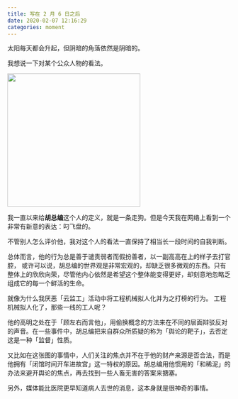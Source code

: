 ```yaml
---
title: 写在 2 月 6 日之后
date: 2020-02-07 12:16:29
categories: moment
---
```


太阳每天都会升起，但阴暗的角落依然是阴暗的。

我想说一下对某个公众人物的看法。

<img src="https://imgur.lzmun.com/picgo/20200207212937.jpg_itp" width="300" class="right"/>

我一直以来给**胡总编**这个人的定义，就是一条走狗。但是今天我在网络上看到一个非常有新意的表达：叼飞盘的。

不管别人怎么评价他，我对这个人的看法一直保持了相当长一段时间的自我判断。

总体而言，他的行为总是善于谴责弱者而假扮善者，以一副高高在上的样子去打官腔，
或许可以说，胡总编的世界观是非常宏观的，却缺乏很多微观的东西。只有整体上的欣欣向荣，尽管他内心依然是希望这个整体能变得更好，却刻意地忽略乏组成它的每一个鲜活的生命。

就像为什么我厌恶「云监工」活动中将工程机械拟人化并为之打榜的行为。
工程机械拟人化了，那些一线的工人呢？

他的高明之处在于「顾左右而言他」，用偷换概念的方法来在不同的层面辩驳反对的声音。在一些事件中，胡总编把来自群众所质疑的称为「舆论的靶子」，去否定这是一种「监督」性质。

又比如在这张图的事情中，人们关注的焦点并不在于他的财产来源是否合法，而是他拥有「闭馆时间开车进故宫」这一特权的原因。胡总编用他惯用的「和稀泥」的办法来避开舆论的焦点，再去找到一些人畜无害的答案来搪塞。

另外，媒体能比医院更早知道病人去世的消息，这本身就是很神奇的事情。

